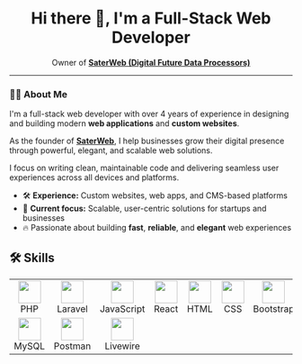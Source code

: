 <h1 align="center">Hi there 👋, I'm a Full-Stack Web Developer</h1>
<p align="center">
  Owner of <a href="https://saterweb.com" target="_blank"><strong>SaterWeb (Digital Future Data Processors)</strong></a> <br/> 
 
</p>
  
<hr>

<h3>🧑‍💻 About Me</h3>
 
<p>
  I'm a full-stack web developer with over 4 years of experience in designing and building modern <strong>web applications</strong> and <strong>custom websites</strong>.
</p>

<p>
  As the founder of <a href="https://saterweb.com" target="_blank"><strong>SaterWeb</strong></a>, I help businesses grow their digital presence through powerful, elegant, and scalable web solutions.
</p>

<p>
  I focus on writing clean, maintainable code and delivering seamless user experiences across all devices and platforms.
</p> 

<ul>
  <li>🛠️ <strong>Experience:</strong> Custom websites, web apps, and CMS-based platforms</li>
  <li>🎯 <strong>Current focus:</strong> Scalable, user-centric solutions for startups and businesses</li>
  <li>🔥 Passionate about building <strong>fast</strong>, <strong>reliable</strong>, and <strong>elegant</strong> web experiences</li>
</ul>



## 🛠️ Skills
<table>
  <tr>
    <td align="center">
      <img src="https://skillicons.dev/icons?i=php" width="40" /><br>PHP
    </td>
    <td align="center">
      <img src="https://skillicons.dev/icons?i=laravel" width="40" /><br>Laravel
    </td>
    <td align="center">
      <img src="https://skillicons.dev/icons?i=js" width="40" /><br>JavaScript
    </td>
    <td align="center">
      <img src="https://skillicons.dev/icons?i=react" width="40" /><br>React
    </td>
    <td align="center">
      <img src="https://skillicons.dev/icons?i=html" width="40" /><br>HTML
    </td>
    <td align="center">
      <img src="https://skillicons.dev/icons?i=css" width="40" /><br>CSS
    </td>
    <td align="center">
      <img src="https://skillicons.dev/icons?i=bootstrap" width="40" /><br>Bootstrap
    </td>
  </tr>
  <tr>
    <td align="center">
      <img src="https://skillicons.dev/icons?i=mysql" width="40" /><br>MySQL
    </td>
    <td align="center">
      <img src="https://skillicons.dev/icons?i=postman" width="40" /><br>Postman
    </td>
     <td align="center">
      <img src="https://raw.githubusercontent.com/simple-icons/simple-icons/develop/icons/livewire.svg" width="40" /><br>Livewire
    </td>
  </tr>
</table>



